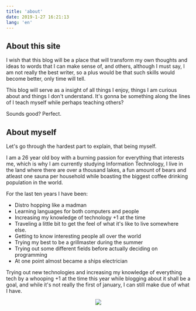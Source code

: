 ```yaml
---
title: 'about'
date: 2019-1-27 16:21:13
lang: 'en'
---
```


## About this site

I wish that this blog will be a place that will transform my own thoughts and ideas to words that
I can make sense of, and others, although I must say, I am not really the best writer, so a plus
would be that such skills would become better, only time will tell.

This blog will serve as a insight of all things I enjoy, things I am curious about and things I don't understand.
It's gonna be something along the lines of I teach myself while perhaps teaching others?

Sounds good? Perfect.

## About myself

Let's go through the hardest part to explain, that being myself.

I am a 26 year old boy with a burning passion for everything that interests me, which is why I
am currently studying Information Technology, I live in the land where there are over a thousand
lakes, a fun amount of bears and atleast one sauna per household while boasting the biggest
coffee drinking population in the world.

For the last ten years I have been:

-   Distro hopping like a madman
-   Learning languages for both computers and people
-   Increasing my knowledge of technology +1 at the time
-   Traveling a little bit to get the feel of what it's like to live somewhere else.
-   Getting to know interesting people all over the world
-   Trying my best to be a grillmaster during the summer
-   Trying out some different fields before actually deciding on programming
-   At one point almost became a ships electrician

Trying out new technologies and increasing my knowledge of everything tech by a whooping +1 at the
time this year while blogging about it shall be a goal, and while it's not really the first of january,
I can still make due of what I have.

<div align="center">

![](https://1.bp.blogspot.com/-inP6Y69ZNSs/V89SfuSZ_ZI/AAAAAAAAllo/PhbMxg2f-kQLgnP8yU39Vo06EcWs7C2xQCPcB/s1600/Omake%2BGif%2BAnime%2B-%2BNew%2BGame%2521%2B-%2BEpisode%2B10%2B-%2BUmiko%2BPuzzled.gif) 

</div>
